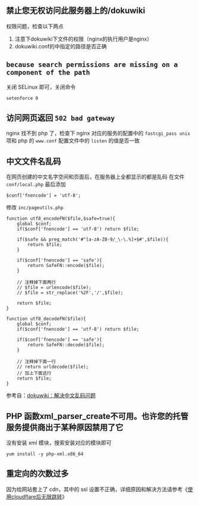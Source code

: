 ## 禁止您无权访问此服务器上的/dokuwiki

权限问题，检查以下两点  
1. 注意下dokuwiki下文件的权限（nginx的执行用户是nginx）  
2. dokuwiki.conf的中指定的路径是否正确  

## `because search permissions are missing on a component of the path`

关闭 SELinux 即可，关闭命令

    setenforce 0

## 访问网页返回 `502 bad gateway`

nginx 找不到 php 了，检查下 nginx 对应的服务的配置中的
`fastcgi_pass unix` 项和 php 的 `www.conf` 配置文件中的 `listen`
的值是否一致

## 中文文件名乱码

在网页创建的中文名字空间和页面后，在服务器上全都显示的都是乱码 在文件
`conf/local.php` 最后添加

    $conf['fnencode'] = 'utf-8';

修改 `inc/pageutils.php`

    function utf8_encodeFN($file,$safe=true){
        global $conf;
        if($conf['fnencode'] == 'utf-8') return $file;

        if($safe && preg_match('#^[a-zA-Z0-9/_\-\.%]+$#',$file)){
            return $file;
        }

        if($conf['fnencode'] == 'safe'){
            return SafeFN::encode($file);
        }

        // 注释掉下面两行
        // $file = urlencode($file);
        // $file = str_replace('%2F','/',$file);

        return $file;
    }

    function utf8_decodeFN($file){
        global $conf;
        if($conf['fnencode'] == 'utf-8') return $file;

        if($conf['fnencode'] == 'safe'){
            return SafeFN::decode($file);
        }

        // 注释掉下面一行
        // return urldecode($file);
        // 加上下面这行
        return $file;
    }

参考自：[dokuwiki：解决中文乱码问题](https://www.wangbin.io/blog/it/wiki-dokuwiki-utf8.html)

## PHP 函数xml_parser_create不可用。也许您的托管服务提供商出于某种原因禁用了它

没有安装 xml 模块，搜索安装对应的模块即可

    yum install -y php-xml.x86_64

## 重定向的次数过多

因为给网站套上了 cdn，其中的 ssl
设置不正确，详细原因和解决方法请参考《[使用cloudflare后无限跳转](/网络/使用cloudflare后无限跳转)》

